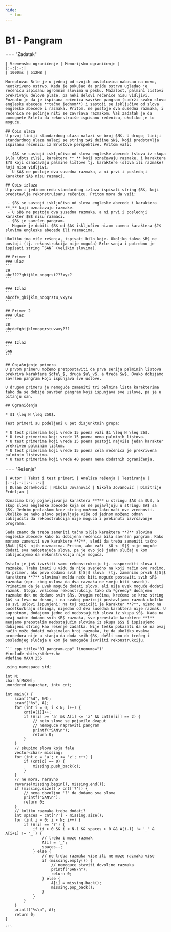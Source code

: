 ```yaml
---
hide:
  - toc
---
```


# B1 - Pangram

=== "Zadatak"
	
	| Vremensko ograničenje | Memorijsko ograničenje |
	|:-:|:-:|
	| 1000ms | 512MB |
	
	Moreplovac Brle je u jednoj od svojih pustolovina nabasao na novo, neotkriveno ostrvo. Kada je pokušao da priđe ostrvu ugledao je rečenicu ispisanu ogromnim slovima u pesku. Nažalost, palmini listovi prekrivaju delove plaže, pa neki delovi rečenice nisu vidljivi. Poznato je da je ispisana rečenica savršen pangram (sadrži svako slovo engleske abecede **tačno jednom**) i sastoji se isključivo od slova engleske abecede i razmaka. Pritom, ne postoje dva susedna razmaka, i rečenica ne počinje niti se završava razmakom. Vaš zadatak je da pomognete Brletu da rekonstruiše ispisanu rečenicu, ukoliko je to moguće. 
	
	## Opis ulaza
	U prvoj liniji standardnog ulaza nalazi se broj $N$. U drugoj liniji standardnog ulaza nalazi se string $A$ dužine $N$, koji predstavlja ispisanu rečenicu iz Brletove perspektive. Pritom važi: 
	
	 - $A$ se sastoji isključivo od slova engleske abecede (slova iz skupa $\{a \dots z\}$), karaktera **_** koji označavaju razmake, i karaktera $?$ koji označavaju palmine listove tj. karaktere (slova ili razmake) koji nisu vidljivi.
	 - U $A$ ne postoje dva susedna razmaka, a ni prvi i poslednji karakter $A$ nisu razmaci.
	
	## Opis izlaza
	U prvom i jedinom redu standardnog izlaza ispisati string $B$, koji predstavlja rekonstruisanu rečenicu. Pritom mora da važi: 
	
	 - $B$ se sastoji isključivo od slova engleske abecede i karaktera **_** koji označavaju razmake.
	 - U $B$ ne postoje dva susedna razmaka, a ni prvi i poslednji karakter $B$ nisu razmaci.
	 - $B$ je savršen pangram.
	 - Moguće je dobiti $B$ od $A$ isključivo nizom zamena karaktera $?$ slovima engleske abecede ili razmacima.
	
	Ukoliko ima više rešenja, ispisati bilo koje. Ukoliko takvo $B$ ne postoji (tj. rekonstrukcija nije moguća) Brle sanja i potrebno je ispisati string `SAN` (velikim slovima).
	
	## Primer 1
	### Ulaz
	```
	29
	abc????ghijklm_nopqrst???xyz?
	```
	
	### Izlaz
	```
	abcdfe_ghijklm_nopqrstu_vxyzw
	```
	
	## Primer 2
	### Ulaz
	```
	28
	abcdefghijklmnopqrstuvwxy???
	```
	
	### Izlaz
	```
	SAN
	```
	
	## Objašnjenje primera
	U prvom primeru možemo pretpostaviti da prva serija palminih listova prekriva karaktere $dfe\_$, druga $u\_v$, a treća $w$. Ovako dobijamo savršen pangram koji ispunjava sve uslove.
	
	U drugom primeru je nemoguće zameniti tri palmina lista karakterima tako da se dobije savršen pangram koji ispunjava sve uslove, pa je u pitanju san.
	
	## Ograničenja
	
	* $1 \leq N \leq 250$.
	
	Test primeri su podeljeni u pet disjunktnih grupa:
	
	* U test primerima koji vrede 15 poena važi $1 \leq N \leq 26$.
	* U test primerima koji vrede 15 poena nema palminih listova.
	* U test primerima koji vrede 15 poena postoji najviše jedan karakter prekriven palminim listom.
	* U test primerima koji vrede 15 poena cela rečenica je prekrivena palminim listovima.
	* U test primerima koji vrede 40 poena nema dodatnih ograničenja.
	
=== "Rešenje"
	
	| Autor | Tekst i test primeri | Analiza rеšenja | Testiranje |
	|:-:|:-:|:-:|:-:|
	| Dušan Zdravković | Nikola Jovanović | Nikola Jovanović | Dimitrije Erdeljan |
	
	Označimo broj pojavljivanja karaktera **?** u stringu $A$ sa $U$, a skup slova engleske abecede koja se ne pojavljuju u stringu $A$ sa $S$. Jednim prolaskom kroz string možemo lako naći ove vrednosti. Ukoliko se neko slovo pojavljuje više od jednom možemo odmah zaključiti da rekonstrukcija nije moguća i prekinuti izvršavanje programa.
	
	Sada znamo da treba zameniti tačno $|S|$ karaktera **?** slovima engleske abecede kako bi dobijena rečenica bila savršen pangram. Kako moramo zameniti sve karaktere **?**, sledi da treba zameniti tačno $R=U-|S|$  njih razmacima. Pritom, ako važi  $U < |S|$ nije moguće dodati sva nedostajuća slova, pa je ovo još jedan slučaj u kom zaključujemo da rekonstrukcija nije moguća.
	
	Ostalo je još izvršiti samu rekonstrukciju tj. rasporediti slova i razmake. Treba imati u vidu da nije svejedno na koji način ovo radimo. Na primer, ako prvo dodamo svih $|S|$ slova  (tj. zamenimo prvih $|S|$  karaktera **?** slovima) možda neće biti moguće postaviti svih $R$ razmaka (npr. zbog uslova da dva razmaka ne smeju biti susedi). Primetimo da je uvek moguće dodati slovo, ali nije uvek moguće dodati razmak. Stoga, vršićemo rekonstrukciju tako da *greedy* dodajemo razmake dok ne dodamo svih $R$. Drugim rečima, krećemo se kroz string $A$ sa leva na desno, i na svakoj poziciji postavljamo razmak ukoliko su svi uslovi ispunjeni: na toj poziciji je karakter **?**, nismo na početku/kraju stringa, nijedan od dva susedna karaktera nije razmak. U suprotnom, dodajemo jedno od nedostajućih slova iz skupa $S$. Kada na ovaj način dodamo svih $R$ razmaka, sve preostale karaktere **?** menjamo preostalim nedostajućim slovima iz skupa $S$ i ispisujemo dobijeni string kao rešenje zadatka. Nije teško pokazati da se na ovaj način može dodati maksimalan broj razmaka, te da ukoliko ovakva procedura nije u stanju da doda svih $R$, došli smo do trećeg i poslednjeg slučaja u kom je nemoguće izvršiti rekonstrukciju. 
	
	``` cpp title="01_pangram.cpp" linenums="1"
	#include <bits/stdc++.h>
	#define MAXN 255
	
	using namespace std;
	
	int N;
	char A[MAXN];
	unordered_map<char, int> cnt;
	
	int main() {
		scanf("%d", &N);
		scanf("%s", A);
		for (int i = 0; i < N; i++) {
			cnt[A[i]]++;
			if (A[i] >= 'a' && A[i] <= 'z' && cnt[A[i]] == 2) {
				// neko slovo se pojavilo dvaput
				// nemoguce napraviti pangram
				printf("SAN\n");
				return 0;
			}
		}
		// skupimo slova koja fale
		vector<char> missing;
		for (int c = 'a'; c <= 'z'; c++) {
			if (cnt[c] == 0) {
				missing.push_back(c);
			}
		}
		// ne mora, naravno
		reverse(missing.begin(), missing.end()); 
		if (missing.size() > cnt['?']) {
			// nema dovoljno '?' da dodamo sva slova
			printf("SAN\n");
			return 0;
		}
		// koliko razmaka treba dodati?
		int spaces = cnt['?'] - missing.size();
		for (int i = 0; i < N; i++) {
			if (A[i] == '?') {
				if (i > 0 && i < N-1 && spaces > 0 && A[i-1] != '_' & A[i+1] != '_') {
					// treba i moze razmak
					A[i] = '_';
					spaces--;
				} else {
					// ne treba razmaka vise ili ne moze razmaka vise
					if (missing.empty()) {
						// nemoguce staviti dovoljno razmaka
						printf("SAN\n");
						return 0;
					} else {
						A[i] = missing.back();
						missing.pop_back();
					}
				}
			}
		}
		printf("%s\n", A);
		return 0;
	}

	```
